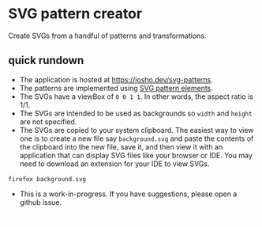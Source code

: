 # SVG pattern creator

Create SVGs from a handful of patterns and transformations.

## quick rundown

- The application is hosted at https://josho.dev/svg-patterns.
- The patterns are implemented using [SVG pattern elements](https://developer.mozilla.org/en-US/docs/Web/SVG/Tutorial/Patterns).
- The SVGs have a viewBox of `0 0 1 1`. In other words, the aspect ratio is 1/1.
- The SVGs are intended to be used as backgrounds so `width` and `height` are not specified.
- The SVGs are copied to your system clipboard. The easiest way to view one is to create a new file say `background.svg` and paste the contents of the clipboard into the new file, save it, and then view it with an application that can display SVG files like your browser or IDE. You may need to download an extension for your IDE to view SVGs.

```console
firefox background.svg
```
- This is a work-in-progress. If you have suggestions, please open a github issue.

![polkadots pattern](./static/examples/polkadots.svg)
![waves pattern](./static/examples/waves.svg)

